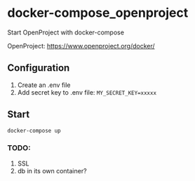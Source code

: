 # docker-compose_openproject
Start OpenProject with docker-compose

OpenProject: https://www.openproject.org/docker/




## Configuration

  1. Create an .env file
  2. Add secret key to .env file:  `MY_SECRET_KEY=xxxxx`


## Start

`docker-compose up`



### TODO:
  1. SSL
  2. db in its own container?
  
